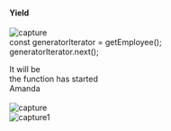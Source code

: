 #### Yield
![capture](https://user-images.githubusercontent.com/26092150/46122345-1bedac80-c1e6-11e8-9b51-f8b9382bf37b.JPG)
<br>
const generatorIterator = getEmployee();<br>
generatorIterator.next(); <br>

It will be<br>
the function has started <br>
Amanda 
<br><br>
![capture](https://user-images.githubusercontent.com/26092150/46122459-ba7a0d80-c1e6-11e8-9dfd-5e24e4fbb3ba.JPG)<br>
![capture1](https://user-images.githubusercontent.com/26092150/46122479-e1d0da80-c1e6-11e8-97a4-0364de877fc5.JPG)
